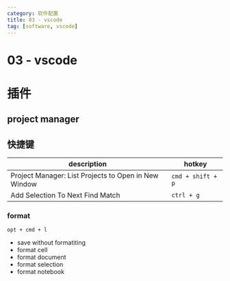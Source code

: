 ```yaml
---
category: 软件配置
title: 03 - vscode
tag: [software, vscode]
---
```

# 03 - vscode

# 插件

## project manager

## 快捷键

| description                                          | hotkey            |
| ---------------------------------------------------- | ----------------- |
| Project Manager: List Projects to Open in New Window | `cmd + shift + p` |
| Add Selection To Next Find Match                     | `ctrl + g`        |

### format
`opt + cmd + l`
 - save without formatiting
 - format cell
 - format document
 - format selection
 - format notebook
